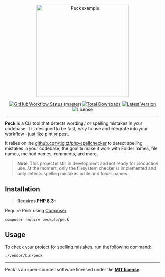 
<p align="center">
    <img src="https://raw.githubusercontent.com/peckphp/peck/main/docs/logo.png" alt="Peck example" height="300">
    <p align="center">
        <a href="https://github.com/peckphp/peck/actions"><img alt="GitHub Workflow Status (master)" src="https://img.shields.io/github/actions/workflow/status/peckphp/peck/tests.yml"></a>
        <a href="https://packagist.org/packages/peckphp/peck"><img alt="Total Downloads" src="https://img.shields.io/packagist/dt/peckphp/peck"></a>
        <a href="https://packagist.org/packages/peckphp/peck"><img alt="Latest Version" src="https://img.shields.io/packagist/v/peckphp/peck"></a>
        <a href="https://packagist.org/packages/peckphp/peck"><img alt="License" src="https://img.shields.io/packagist/l/peckphp/peck"></a>
    </p>
</p>

------
**Peck** is a CLI tool that detects wording / or spelling mistakes in your codebase. It is designed to be fast, easy to use and integrate into your workflow - just like pint or pest.

It relies on the [github.com/tigitz/php-spellchecker](https://github.com/tigitz/php-spellchecker) to detect spelling mistakes in your codebase, the goal to make it work with Folder names, file names, method names, comments, and more.

> **Note:** This project is still in development and not ready for production use. At the moment, only the filesystem checker is implemented and only detects spelling mistakes in file and folder names.

## Installation

> **Requires [PHP 8.3+](https://php.net/releases/)**

Require Peck using [Composer](https://getcomposer.org):

```bash
composer require peckphp/peck
```

## Usage

To check your project for spelling mistakes, run the following command:

```bash
./vendor/bin/peck
```

---

Peck is an open-sourced software licensed under the **[MIT license](https://opensource.org/licenses/MIT)**.
